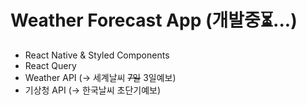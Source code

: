 # Weather Forecast App (개발중⏳...)

- React Native & Styled Components
- React Query
- Weather API (→ 세계날씨 ~~7일~~ 3일예보)
- 기상청 API (→ 한국날씨 초단기예보)
